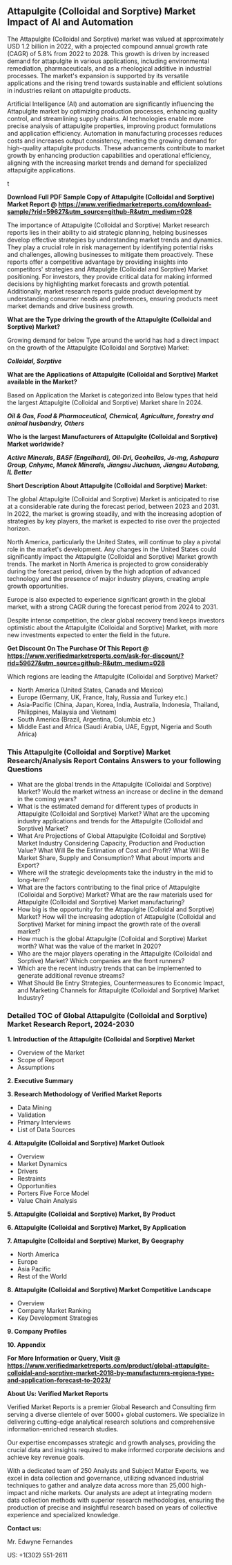 <h2>Attapulgite (Colloidal and Sorptive) Market Impact of AI and Automation</h2><p>The Attapulgite (Colloidal and Sorptive) market was valued at approximately USD 1.2 billion in 2022, with a projected compound annual growth rate (CAGR) of 5.8% from 2022 to 2028. This growth is driven by increased demand for attapulgite in various applications, including environmental remediation, pharmaceuticals, and as a rheological additive in industrial processes. The market's expansion is supported by its versatile applications and the rising trend towards sustainable and efficient solutions in industries reliant on attapulgite products.</p><p>Artificial Intelligence (AI) and automation are significantly influencing the Attapulgite market by optimizing production processes, enhancing quality control, and streamlining supply chains. AI technologies enable more precise analysis of attapulgite properties, improving product formulations and application efficiency. Automation in manufacturing processes reduces costs and increases output consistency, meeting the growing demand for high-quality attapulgite products. These advancements contribute to market growth by enhancing production capabilities and operational efficiency, aligning with the increasing market trends and demand for specialized attapulgite applications.</p>t</p><p id="" class=""><strong>Download Full PDF Sample Copy of Attapulgite (Colloidal and Sorptive) Market Report @ <a href="https://www.verifiedmarketreports.com/download-sample/?rid=59627&utm_source=github-R&utm_medium=028" target="_blank">https://www.verifiedmarketreports.com/download-sample/?rid=59627&utm_source=github-R&utm_medium=028</a></strong></p><p>The importance of&nbsp;Attapulgite (Colloidal and Sorptive) Market research reports lies in their ability to aid strategic planning, helping businesses develop effective strategies by understanding market trends and dynamics. They play a crucial role in risk management by identifying potential risks and challenges, allowing businesses to mitigate them proactively. These reports offer a competitive advantage by providing insights into competitors' strategies and Attapulgite (Colloidal and Sorptive) Market positioning. For investors, they provide critical data for making informed decisions by highlighting market forecasts and growth potential. Additionally, market research reports guide product development by understanding consumer needs and preferences, ensuring products meet market demands and drive business growth.</p><p><strong>What are the&nbsp;Type driving the growth of the Attapulgite (Colloidal and Sorptive) Market?</strong></p><p id="" class="">Growing demand for below Type around the world has had a direct impact on the growth of the Attapulgite (Colloidal and Sorptive) Market:</p><em><strong>Colloidal, Sorptive</strong></em></p><strong>What are the&nbsp;Applications&nbsp;of Attapulgite (Colloidal and Sorptive) Market available in the Market?</strong></p><p id="" class="">Based on Application the Market is categorized into Below types that held the largest Attapulgite (Colloidal and Sorptive) Market share In 2024.</p><em><strong>Oil & Gas, Food & Pharmaceutical, Chemical, Agriculture, forestry and animal husbandry, Others</strong></em></p><strong>Who is the largest Manufacturers of Attapulgite (Colloidal and Sorptive) Market worldwide?</strong></p><p><em><strong>Active Minerals, BASF (Engelhard), Oil-Dri, Geohellas, Js-mg, Ashapura Group, Cnhymc, Manek Minerals, Jiangsu Jiuchuan, Jiangsu Autobang, IL Better</strong></em></p><p id="" class=""><strong>Short Description About Attapulgite (Colloidal and Sorptive) Market:</strong></p><p>The global Attapulgite (Colloidal and Sorptive) Market is anticipated to rise at a considerable rate during the forecast period, between 2023 and 2031. In 2022, the market is growing steadily, and with the increasing adoption of strategies by key players, the market is expected to rise over the projected horizon.</p><p>North America, particularly the United States, will continue to play a pivotal role in the market's development. Any changes in the United States could significantly impact the Attapulgite (Colloidal and Sorptive) Market growth trends. The market in North America is projected to grow considerably during the forecast period, driven by the high adoption of advanced technology and the presence of major industry players, creating ample growth opportunities.</p><p>Europe is also expected to experience significant growth in the global market, with a strong CAGR during the forecast period from 2024 to 2031.</p><p>Despite intense competition, the clear global recovery trend keeps investors optimistic about the Attapulgite (Colloidal and Sorptive) Market, with more new investments expected to enter the field in the future.</p><p id="" class=""><strong>Get Discount On The Purchase Of This Report @ <a href="https://www.verifiedmarketreports.com/ask-for-discount/?rid=59627&utm_source=github-R&utm_medium=028" target="_blank">https://www.verifiedmarketreports.com/ask-for-discount/?rid=59627&utm_source=github-R&utm_medium=028</a></strong></p>Which regions are leading the Attapulgite (Colloidal and Sorptive) Market?</p><ul><li>North America (United States, Canada and Mexico)</li><li>Europe (Germany, UK, France, Italy, Russia and Turkey etc.)</li><li>Asia-Pacific (China, Japan, Korea, India, Australia, Indonesia, Thailand, Philippines, Malaysia and Vietnam)</li><li>South America (Brazil, Argentina, Columbia etc.)</li><li>Middle East and Africa (Saudi Arabia, UAE, Egypt, Nigeria and South Africa)</li></ul><h3 id="" class="">This Attapulgite (Colloidal and Sorptive) Market Research/Analysis Report Contains Answers to your following Questions</h3><ul><li>What are the global trends in the Attapulgite (Colloidal and Sorptive) Market? Would the market witness an increase or decline in the demand in the coming years?</li><li>What is the estimated demand for different types of products in Attapulgite (Colloidal and Sorptive) Market? What are the upcoming industry applications and trends for the Attapulgite (Colloidal and Sorptive) Market?</li><li>What Are Projections of Global Attapulgite (Colloidal and Sorptive) Market Industry Considering Capacity, Production and Production Value? What Will Be the Estimation of Cost and Profit? What Will Be Market Share, Supply and Consumption? What about imports and Export?</li><li>Where will the strategic developments take the industry in the mid to long-term?</li><li>What are the factors contributing to the final price of Attapulgite (Colloidal and Sorptive) Market? What are the raw materials used for Attapulgite (Colloidal and Sorptive) Market manufacturing?</li><li>How big is the opportunity for the Attapulgite (Colloidal and Sorptive) Market? How will the increasing adoption of Attapulgite (Colloidal and Sorptive) Market for mining impact the growth rate of the overall market?</li><li>How much is the global Attapulgite (Colloidal and Sorptive) Market worth? What was the value of the market In 2020?</li><li>Who are the major players operating in the Attapulgite (Colloidal and Sorptive) Market? Which companies are the front runners?</li><li>Which are the recent industry trends that can be implemented to generate additional revenue streams?</li><li>What Should Be Entry Strategies, Countermeasures to Economic Impact, and Marketing Channels for Attapulgite (Colloidal and Sorptive) Market Industry?</li></ul><h3 id="" class="">Detailed TOC of Global Attapulgite (Colloidal and Sorptive) Market Research Report, 2024-2030</h3><p id="" class=""><strong>1. Introduction of the Attapulgite (Colloidal and Sorptive) Market</strong></p><ul><li>Overview of the Market</li><li>Scope of Report</li><li>Assumptions</li></ul><p id="" class=""><strong>2. Executive Summary</strong></p><p id="" class=""><strong>3. Research Methodology of Verified Market Reports</strong></p><ul><li>Data Mining</li><li>Validation</li><li>Primary Interviews</li><li>List of Data Sources</li></ul><p id="" class=""><strong>4. Attapulgite (Colloidal and Sorptive) Market Outlook</strong></p><ul><li>Overview</li><li>Market Dynamics</li><li>Drivers</li><li>Restraints</li><li>Opportunities</li><li>Porters Five Force Model</li><li>Value Chain Analysis</li></ul><p id="" class=""><strong>5. Attapulgite (Colloidal and Sorptive) Market, By Product</strong></p><p id="" class=""><strong>6. Attapulgite (Colloidal and Sorptive) Market, By Application</strong></p><p id="" class=""><strong>7. Attapulgite (Colloidal and Sorptive) Market, By Geography</strong></p><ul><li>North America</li><li>Europe</li><li>Asia Pacific</li><li>Rest of the World</li></ul><p id="" class=""><strong>8. Attapulgite (Colloidal and Sorptive) Market Competitive Landscape</strong></p><ul><li>Overview</li><li>Company Market Ranking</li><li>Key Development Strategies</li></ul><p id="" class=""><strong>9. Company Profiles</strong></p><p id="" class=""><strong>10. Appendix</strong></p><p id="" class=""><strong>For More Information or Query, Visit @ <a href="https://www.verifiedmarketreports.com/product/global-attapulgite-colloidal-and-sorptive-market-2018-by-manufacturers-regions-type-and-application-forecast-to-2023/" target="_blank">https://www.verifiedmarketreports.com/product/global-attapulgite-colloidal-and-sorptive-market-2018-by-manufacturers-regions-type-and-application-forecast-to-2023/</a></strong></p><p id="" class=""><strong>About Us: Verified Market Reports</strong></p><p id="" class="">Verified Market Reports is a premier Global Research and Consulting firm serving a diverse clientele of over 5000+ global customers. We specialize in delivering cutting-edge analytical research solutions and comprehensive information-enriched research studies.</p><p id="" class="">Our expertise encompasses strategic and growth analyses, providing the crucial data and insights required to make informed corporate decisions and achieve key revenue goals.</p><p id="" class="">With a dedicated team of 250 Analysts and Subject Matter Experts, we excel in data collection and governance, utilizing advanced industrial techniques to gather and analyze data across more than 25,000 high-impact and niche markets. Our analysts are adept at integrating modern data collection methods with superior research methodologies, ensuring the production of precise and insightful research based on years of collective experience and specialized knowledge.</p><p id="" class=""><strong>Contact us:</strong></p><p id="" class="">Mr. Edwyne Fernandes</p><p id="" class="">US: +1(302) 551-2611</p>